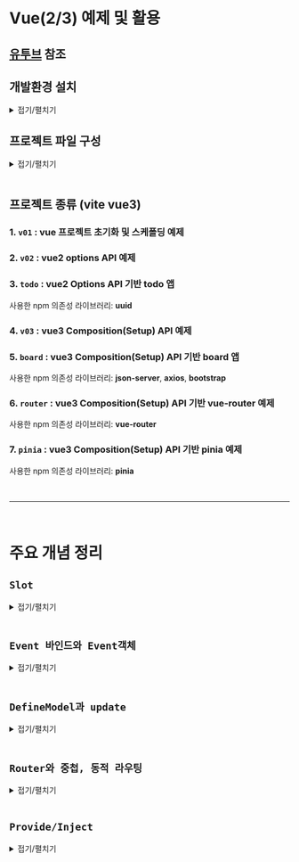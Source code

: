 # Vue(2/3) 예제 및 활용
## [유투브](https://youtube.com/playlist?list=PLTb3qGCzYjS1lkhdZL1z4uZJ72F7b5gIr&si=hwwLjHA5L2zxzFW4) 참조

## 개발환경 설치
<details>
<summary>접기/펼치기</summary>
<br>

- Vite 기반 Vue 프로젝트 생성 명령어
  ```bash
  > npm create vue@latest .
  ```

- 패키지 설치 확인 (y입력)
  ```bash
  Need to install the following packages:
    create-vite@6.5.0
  Ok to proceed? (y) y
  ```
  
- 프로젝트 이름 입력
  ```bash
  ◆  Package name:
  │  {프로젝트 이름 입력}
  ```
  
- 프로젝트 기능 선택 - [none]
   (방향키 ↑↓로 이동, 스페이스로 선택, a로 전체 선택, 엔터로 완료) 
  ```bash
  ◆  Select features to include in your project:
  │  ◻ TypeScript
  │  ◻ JSX Support
  │  ◻ Router (SPA development)
  │  ◻ Pinia (state management)
  │  ◻ Vitest (unit testing)
  │  ◻ End-to-End Testing
  │  ◻ ESLint (error prevention)
  │  ◻ Prettier (code formatting)
  ```

- 실험적 기능 선택 - [none]
  (방향키 ↑↓로 이동, 스페이스로 선택, a로 전체 선택, 엔터로 완료) 
  ```bash
  ◆  Select experimental features to include in your project:
  │  ◻ Oxlint (experimental)
  │  ◻ rolldown-vite (experimental)
  ```

- 예제 코드 없이 빈 프로젝트로 시작 여부 선택 - [Yes]
  (방향키 ←→로 이동, 스페이스로 선택, 엔터로 완료) 
  ```bash
  ◆  Skip all example code and start with a blank Vue project?
  │  ● Yes / ○ No
  ```

- 프로젝트 의존성 패키지 설치
  ```bash
  npm install
  ```

- Vite 개발 서버를 실행
  ```bash
  npm run dev
  ```

- 전체 내용
  ```bash
  > npm create vue@latest .
  Need to install the following packages:
    create-vue@3.18.0
  Ok to proceed? (y) y

  ◆  Package name:
    v01

  ◆  Select features to include in your project:
    none

  ◆  Select experimental features to include in your project:
    none

  ◆  Skip all example code and start with a blank Vue project?
    Yes

  ✔ Scaffolding project in current directory...
  ✔ Done. Now run:

    npm install
    npm run dev
  ```  
</details>


## 프로젝트 파일 구성
<details>
<summary>접기/펼치기</summary>
<br>

### [package.json](v01/package.json)
애플리케이션 정보, 의존성 모듈(dependencies) 정보, 스크립트 명령어 정보 등을 담고 있다.  
- name: 패키지 정보
- version: 버전 정보
- private: 비공개 여부(npm 패키지 저장소 발행(publish) 여부)
- type: 모듈 타입 - module일 경우 CJS
- script: 스크립트 명령어 정의
- dependencies: 의존성 모듈(개발 및 런타임 모든 환경에서 사용됨)
- devDependencies: 개발 의존성 모듈(런타임을 제외한 개발 환경에서만 사용됨)

- 의존성 버전정보: [레퍼런스](https://mong-blog.tistory.com/entry/npm-packagejson%EC%9D%98-version-%EB%B0%A9%EC%8B%9D-tilde%EC%99%80-caret#google_vignette)
<br>

### [index.html](v01/index.html)
`npm run dev` 명령을 실행했을 때 제일 첫 번째로 참조하는 파일이다.  
index.html 파일에서 모든것이 시작된다.  
```html
<div id="app"></div>
<script type="module" src="/src/main.js"></script>
```
위 script태그를 통해 /src/main.js 파일을 include 하고 있으며, 해당 파일을 실행해서 결과를 #app div 영역에 렌더링을 시켜준다고 보면 된다.  
<br>

### [/src/main.js](v01/src/main.js)
```js
import { createApp } from 'vue'
import App from './App.vue'

createApp(App).mount('#app')

```
vue라는 모듈로부터 제공되는 createApp()을 통해 뷰 인스턴스를 생성한다.  
자바스크립트는 객체지향언어다 보니 모듈을 사용할 때 인스턴스를 생성하는 방식으로 사용한다.  
Vue2에서는 생성자 함수를 호출해 Vue인스턴스를 만들었으나, Vue3에서는 팩토리 함수 패턴을 통해 Vue인스턴스를 반환한다.  
App.vue 라는 컴포넌트 파일의 내용을 기준으로 뷰 인스턴스를 생성한 뒤 mount('#app')를 통해 app이라는 id를 갖는 영역에 연결한다.  
즉, Vue 인스턴싱 된 객체가 index.html의 #app div에 마운팅되어 해당 영역에 렌더링이 이루어지게 된다.  
<br>

### [/src/App.vue](v01/src/App.vue)
`npm run dev` 명령을 실행했을 때 메인화면을 구성하는데 사용되는 첫번째 파일이다.  
html 태그로 구성되는 `<template></template>` 영역과 Vue의 문법 기반의 JS 코드를 통해 해당 영역을 제어할 수 있는 `<script></script>`영역, 그리고 `<template></template>` 내의 html 태그를 꾸밀 수 있는`<style></style>` 태그로 구성된다.  
해당 형식의 파일을 뷰에서는 컴포넌트라고 부른다.  

</details>
<br>


## 프로젝트 종류 (vite vue3)

### 1. `v01` : vue 프로젝트 초기화 및 스케폴딩 예제
### 2. `v02` : vue2 options API 예제  
### 3. `todo` : vue2 Options API 기반 todo 앱  
  사용한 npm 의존성 라이브러리: **uuid**
### 4. `v03` : vue3 Composition(Setup) API 예제
### 5. `board` :   vue3 Composition(Setup) API 기반 board 앱  
  사용한 npm 의존성 라이브러리: **json-server**, **axios**, **bootstrap**
### 6. `router` :   vue3 Composition(Setup) API 기반 vue-router 예제  
사용한 npm 의존성 라이브러리: **vue-router**
### 7. `pinia` :   vue3 Composition(Setup) API 기반 pinia 예제  
사용한 npm 의존성 라이브러리: **pinia**

<br>
<hr>
<br>

# 주요 개념 정리

## `Slot`
<details>
<summary>접기/펼치기</summary>
<br>

영어사전에서는 자리, 넣다, 홈(오목하고 길게 파인 자리)라는 뜻으로 정리되어 있다.  

### props와 v-html 전달 기본 예제
- [20-Slot.vue]()
  ```vue
  <script>
  import SlotFancyBtn from '@/components/20-SlotFancyBtn.vue'
  export default {
    components: {
      SlotFancyBtn,
    },
  }
  </script>
  <template>
    <SlotFancyBtn buttonName="<strong>PROPS 전달(v-html)</strong>"></SlotFancyBtn>
  </template>
  ```
- [20-SlotFancyBtn.vue]()
  ```vue
  <template>
    <div v-html="buttonName"></div>
  </template>
  ```

위 코드 예제처럼 태그 자체를 문자열 형태로 자식컴포넌트에 보낼 경우 문자열 안에 HTML이 섞여 코드 관리가 어려워지며 Vue의 반응형 데이터 바인딩이 불가능하며, 디렉티브 기능 등을 사용할 수 없다는 단점이 있다.

이에 대한 대응으로 사용하는것이 바로 slot 기능이다.

### 사용 이유
1. 컴포넌트의 재사용성 증가  
  동일한 컴포넌트를 다양한 상황에서 사용하면서도, 그 안에 들어가는 콘텐츠를 부모 컴포넌트에서 쉽게 바꿀 수 있다.  
  예를 들어 버튼 컴포넌트 안에 텍스트, 아이콘, 심지어는 복잡한 HTML 구조를 넣을 수도 있다.  
2. 유연한 레이아웃 구성  
  슬롯을 사용하면 부모 컴포넌트가 자식 컴포넌트의 특정 위치에 내용을 삽입할 수 있어  
  보다 유연한 레이아웃 구성이 가능하여 이를 통해 복잡한 UI를 구성할 때 유용하다.  
3. 명확한 컴포넌트 구조  
  부모 컴포넌트는 자식 컴포넌트의 정의된 영역에 명시적으로 컨텐츠를 삽입할 수 있어서 코드의 가독성과 유지보수성이 향상된다는 장점이 있다.  
  
### 노드 삽입 기본 예제
자식컴포넌트의 template 영역에 `<Slot></slot>` 태그를 선언한 후,  
부모 컴포넌트에서 자식 컴포넌트 태그를 선언하고,  
선언한 위치의 자식 컴포넌트 태그 하위 노드에 노드를 추가할경우  
자식컴포넌트에 전달된 후 선언된 `<Slot></slot>` 영역에 해당 노드가 선언되어 브라우저에 출력된다.
(기본적으로 컴포넌트는 셀프클로징 태그 형태이지만, 여닫는 태그 형태인 pair태그로 구성할경우 사이에 노드를 적용할 경우 해당 노드를 자식 영역의 slot에 주입할 수 있게 된다.)
`<slot></slot>` 영역 사이에 특정 노드를 삽입할 경우, 부모 컴포넌트에서 자식 컴포넌트 태그 사이에 노드를 삽입하지 않을 때 기본적으로 출력된다.

- [20-Slot.vue]()
  ```vue
  <script>
  import SlotFancyBtn from '@/components/20-SlotFancyBtn.vue'
  export default {
    components: {
      SlotFancyBtn,
    },
  }
  </script>
  <template>
    <SlotFancyBtn>
      <strong>pair 태그 삽입(SLOT)</strong>
    </SlotFancyBtn>
  </template>
  ```

- [20-SlotFancyBtn.vue]()
  ```vue
  <template>
    <slot><!-- <strong>pair 태그 삽입(SLOT)</strong> 내용을 전달받아 자식컴포넌트 내에 선언되고 브라우저에 출력됨 -->
      <strong>디폴트문자</strong> <!-- Slot을 적용할 컴포넌트에 아무것도 할당하지 않을경우 출력되는 노드 -->
    </slot>
  </template>
  ```

<br>
<hr>
<br>

### 다중 슬롯과 template 예제
자식 컴포넌트에 다중 `<slot>`이 존재할 경우, 부모 컴포넌트에서 가상DOM인 `<template>` 태그와 v-slot 디렉티브를 사용하여 각 slot에 고유한 이름을 매핑할 수 있다.

- [20-SlotMainLayout.vue]()  
  먼저 자식 컴포넌트에 삽입한 slot태그에 name속성을 활용하여 `name="{별칭}"` 형태로 부모 컴포넌트에서 매핑시 식별할 수 있는 별칭을 지정해준다.  
  ```vue
  <template>
    <!-- 이름을 부여하여 slot을 식별한다. (이름을 부여하지 않을 경우 default를 부여한다 - ex: 부모 컴포넌트에서 v-slot:default 혹은 #default로 식별)-->
    <slot name="header"></slot>
    <slot></slot>
    <slot name="footer"></slot>
  </template>
  ```
- [20-Slot.vue]()  
  부모 컴포넌트에서 가상 DOM인 template 태그에서 v-slot 디렉티브를 활용하여 `v-slot:{별칭}` 형태로 자식 컴포넌트에 삽입된 slot의 name 별칭과 매핑해준다.  
  v-slot은 `#` 문자를 `#{별칭}` 형태로 축약하여 사용할 수 있다.
  ```vue
  <script>
  import SlotMainLayout from '@/components/20-SlotMainLayout.vue'
  export default {
    components: {
      SlotMainLayout,
    },
  }
  </script>
  <template>
    <SlotMainLayout>
      <!-- 3개의 slot에 전달해야 하므로 template 태그를 활용하여 전달한다. -->
      <template v-slot:header><!-- v-slot 디렉티브에 SlotMainLayout의 slot에 부여한 name을 할당한다. (v-slot:{name}) -->
        <h2>Header</h2>
      </template>
      <template #contents><!-- v-slot의 축약형으로 #키워드를 사용할 수 있다. (#{name}) -->
        <h2>contents</h2>
      </template>
      <template #default><!-- 자식컴포넌트의 slot에 name을 부여하지 않은 경우 default로 접근한다. -->
        <h2>footer</h2>
      </template>
    </SlotMainLayout>
  </template>
  ```

<br>
<hr>
<br>

### 자식 컴포넌트의 Slot으로 부터 부모 컴포넌트로 역방향 Props 전달
자식 컴포넌트의 `<slot></slot>` 태그에 `<slot v-bind:child="child"></slot>` 형태와 같이 v-bind 디렉티브를 활용할 경우 부모 컴포넌트로 props를 전달할 수 있게 된다.  
부모 컴포넌트에서는 `v-slot="props"` 형태로 props를 전달받을 수 있다.  
렌더링 책임을 부모에게 위임하여 자식 컴포넌트의 데이터를 부모 컴포넌트에서 출력할때 사용한다.
조금 더 상세히 설명하자면 자식이 재사용 가능한 컴포넌트일 때 사용하는데, 주로 데이터는 변하지 않지만 데이터를 출력하는 UI 구조가 다를 경우 데이터 조회를 자식에서 진행하고
부모 컴포넌트로 전송하여 부모 컴포넌트가 해당 데이터를 활용하여 데이터를 출력할 때 사용한다.

<br>
<hr>
<br>

#### 렌더링 책임을 부모에게 위임
- [20-SlotChildProp.vue]()  
  ```vue
  <script>
  export default {
    data() {
      return {
        child: '자식prop',
      }
    }
  }
  </script>
  <template>
    <button>
      <slot :child>부모 컴포넌트로 props 전달</slot><!-- 부모에게 props 전달 -->
    </button>
  </template>
  ```
- [20-Slot.vue]()  
  ```vue
  <script>
  import SlotChildProp from '@/components/20-SlotChildProp.vue'
  export default {
    components: {
      SlotChildProp,
    },
  }
  </script>
  <template>
    <SlotChildProp v-slot="props"> <!-- 자식 props를 전달 받을 수 있다. -->
      {{ props.child }}
    </SlotChildProp>
    <br/>
    <SlotChildProp v-slot="{child}"> <!-- 자식 props 구조분해 가능 -->
      구조분해: {{ child }}
    </SlotChildProp>
  </template>
  ```

<br>
<hr>
<br>

#### 출력에 대한 책임을 부모에게 전가하지 않고 자식에서 그대로 출력
부모에 전달받은 props 값을 자식 컴포넌트 태그 영역에 텍스트보간법을 활용해 다시 자식컴포넌트의 `<slot></slot>` 영역에 렌더링 할 수도 있다.
출력에 대한 책임을 부모에게 전가하지 않고 자식에서 그대로 출력하는 경우이다.
부모 컴포넌트상에서 UI 구조가 동일한 내용이 반복 출력이 돼야하고, 반복되는 각 영역별로 조건에 따라 데이터 조회 조건이 분기처리 되거나, 부모에서 재가공 처리하여 자식에서 다시 출력시켜야 할 경우 사용한다.

**반복 출력 및 영역별 조건에 따른 데이터 조회 파라미터 동적 적용**
- [20-SlotChildProp.vue]()  
  ```vue
  <script>
  export default {
    props: ['calc'], /* 해당 값을 axios 등에 파라미터로 전달 */
    data() {
      return {
        child: 1,
      }
    }
  }
  </script>
  <template>
    <button>
      <slot :child>부모 컴포넌트로 props 전달</slot><!-- 부모에게 props 전달 -->
    </button>
  </template>
  ```
- [20-Slot.vue]()  
  ```vue
  <script>
  import SlotChildProp from '@/components/20-SlotChildProp.vue'
  export default {
    components: {
      SlotChildProp,
    },
  }
  </script>
  <template>
    <SlotChildProp v-slot="props" :calc="props.child % 2 ? '홀수' : '짝수'" />
    <SlotChildProp v-slot="props" :calc="props.child typeof 'number' ? '정수' : '문자'" />
    <SlotChildProp v-slot="props" :calc="'기본값'" />
  </template>
  ```

**부모에서 재가공 처리하여 자식에서 다시 출력**
- [20-SlotChildProp.vue]()  
  ```vue
  <script>
  export default {
    data() {
      return {
        child: 1,
      }
    }
  }
  </script>
  <template>
    <button>
      <slot :child>부모 컴포넌트로 props 전달</slot><!-- 부모에게 props 전달후 부모에서 계산되어 홀수, 짝수가 이곳에 다시 출력된다. -->
    </button>
  </template>
  ```
- [20-Slot.vue]()  
  ```vue
  <script>
  import SlotChildProp from '@/components/20-SlotChildProp.vue'
  export default {
    components: {
      SlotChildProp,
    },
  }
  </script>
  <template>
    <SlotChildProp v-slot="props">
      {{ props.child % 2 ? '홀수' : '짝수' }} /* 텍스트 보간법을 활용하여 props에 대한 데이터를 가공한 뒤 렌더링 책임을 그대로 자식에게 위임 */
    </SlotChildProp>
  </template>
  ```
<br>
<hr>
<br>

#### 구조분해 
부모 컴포넌트에 전송될때 v-bind에 할당한 변수는 props라는 이름의 객체에 한번 랩핑되었다.
`v-slot={속성명}` 형태로 작성할 경우 props객체로 부터 구조 분해도 가능하다.
- [20-SlotChildProp.vue]()  
  ```vue
  <script>
  export default {
    data() {
      return {
        child: '자식prop',
      }
    }
  }
  </script>
  <template>
    <button>
      <slot :child>부모 컴포넌트로 props 전달</slot><!-- 부모에게 props 전달 -->
    </button>
  </template>
  ```
- [20-Slot.vue]()  
  ```vue
  <script>
  import SlotChildProp from '@/components/20-SlotChildProp.vue'
  export default {
    components: {
      SlotChildProp,
    },
  }
  </script>
  <template>
    <SlotChildProp v-slot="{child}"> <!-- 자식 props 구조분해 가능 -->
      구조분해: {{ child }}
    </SlotChildProp>
  </template>
  ```
<br>
<hr>
<br>

#### 다중슬롯과 props
- [20-SlotMainLayout.vue]()  
  ```vue
  <script>
  export default {
    data() {
      return {
        // slot에 전달할 예시 데이터
        child: 0,
      }
    }
  }
  </script>
  <template>
    <!-- slot에 name 속성을 부여하고 child라는 props 전달 -->
    <slot name="header" :child="1"></slot>
    <slot name="contents" :child="2"></slot>
    <slot :child="3"></slot> <!-- name이 없으면 default slot -->
  </template>
  ```
- [20-Slot.vue]()  
  ```vue
  <script>
  import SlotMainLayout from '@/components/20-SlotMainLayout.vue'

  export default {
    components: {
      SlotMainLayout,
    },
  }
  </script>
  <template>
    <SlotMainLayout>
      <template v-slot:header="props"><!-- header slot에 전달된 props를 받아서 다시 header slot에 출력 -->
        {{ props.child }}
      </template>
      <template #contents="props"><!-- contents slot에 전달된 props를 받아서 다시 header slot에 출력 -->
        {{ props.child }}
      </template>
      <template #default="props"> <!-- default slot에 전달된 props를 받아서 다시 header slot에 출력 -->
        {{ props.child }}
      </template>
    </SlotMainLayout>
  </template>
  ```

</details>
<br>

## `Event 바인드와 Event객체`
<details>
<summary>접기/펼치기</summary>
<br>

</details>
<br>

## `DefineModel과 update`
<details>
<summary>접기/펼치기</summary>
<br>

</details>
<br>

## `Router와 중첩, 동적 라우팅`
<details>
<summary>접기/펼치기</summary>
<br>

</details>
<br>

## `Provide/Inject`
<details>
<summary>접기/펼치기</summary>
<br>

props의 단점을 개선하기 위해 등장하였다.  
props의 단점으로는 다음과 같다.  
부모 자식 손자 3레벨 관계의 컴포넌트에서 a라는 값을 부모에서 손자컴포넌트까지 전달한다고 가정했을 때,  
props를 통해 중간 컴포넌트인 자식 컴포넌트를 거쳐 전달해야한다.  
컴포넌트 관계의 단계가 많아지면 많아질 수록 전달하는 작업량이 증가하게 된다.  
중간 단계에서 a라는 값을 활용 한다면 의미있는 행위겠으나, 손자 단계에서만 사용한다면 중간 과정은 어찌보면 무의미한 과정일 수도 있다.  
이러한 문제를 props drilling 이라고 하며, provide와 inject를 이용하여 해결할 수 있다.  

사용법을 설명하자면 처음 값을 전달하는 부모 컴포넌트에서 Provide에 정의를 해주고,  
최종적으로 해당 변수나, 함수를 사용하는 자식 컴포넌트에서 inject로 받아 사용하면 된다.  

React의 ContextAPI와 유사한 기능이다.

단점으로는, Vue2에서는 React와 다르게 provide는 반응성을 갖는 데이터가 이니다.  
변경할 수 있는 함수를 전달하더라도, 데이터 유형이 객체형이 아닌 기본형이라면 변경되지 않는다.  
따라서, 변경을 하기 위해서는 객체 형태의 data를 전달하고, 수정시 data를 수정해야한다.
마치 ContextAPI처럼 부모측에서 매개변수를 받아 원본 data를 수정할 수 있는 수정 함수를 provide 해준다.
부모에게 위임하는것이다.
해당 방법은 사실상 provide를 변경하는것이 아닌 data를 변경함으로써 data에 의존해야만 한다.
(Vue3에서는 provide가 ref, reactive같은 반응형 객체를 전달할 경우 반응성을 그대로 유지해서 전달한다.)

또한 위 방법으로 변경하더라도, 어떤 컴포넌트에서 부터 provide 된 것인지 inject되는 코드 안에 명확히 보이지 않아  
복잡한 컴포넌트 개발 시에는 유지보수가 어려울 수 있으며 vue devtools등으로 변경에 대한 명확한 추적도 불가능하다.
provide 초기화용 data를 선언한다고 하더라도 직접적인 추적이 아닌, data에 대한 간접적인 추적만 가능하므로,  
어떤 컴포넌트에서 수정이 발생했는지도 명확히 확인할 수 없다.  

Provide와 Inject도 자식이 부모의 구체적인 함수를 직접 제어하는 형태에 가깝기 때문에,  
Props와 Emit 개념에서 Props와 동일한 특징을 갖는다.  
<details>
<summary>Props와 Emit</summary>
<br>

## 함수 props 방식과 결합도 차이 및 이유
1. 함수 props 방식 (Function Prop)
  - 부모 컴포넌트가 직접 함수(구현체)를 자식에게 전달 → 자식은 구체적인 함수 내용을 알고 있으며, 직접 호출
    - 자식 컴포넌트는 부모 컴포넌트가 어떤 함수를 넘겼는지 구현 세부사항에 의존하게됨.
      - 함수 문법에 맞춰야 하기 때문.
  - 함수 시그니처가 변경되면, 자식 쪽의 코드도 함께 변경되어야 할 수 있음 → 구현과 인터페이스가 강하게 연결
    - 예를들어 함수가 공통으로 다른 기능에서 함께 사용되는 이유로 단순 호출만 하던 방식에서 매개변수를 전달해야하는 방식으로 변경될경우 자식 컴포넌트에서 매개변수를 전달해야 하는 경우 등.
  - 부모 ↔ 자식 간 인터페이스(함수 시그니처)에 대한 명확한 계약이 필요.
      
2. emit 방식
  - 자식은 단순히 특정 이벤트 발생에 대한 이벤트 이름과 데이터만 알림.
  - 부모는 이벤트를 듣고 감지하여, 자체적으로 원하는 동작을 수행 → 이벤트 이름과 전달 데이터만 알면 됨.
  - 자식은 부모의 구체적인 함수나 처리 방식에 대해 전혀 몰라도 됨 → Function prop에 비해 인터페이스가 훨씬 느슨함
    - 이벤트로 한번 씌운 후 함수를 호출하는것이기 때문에 자바로 따지면 확장 가능한 인터페이스라고 보면 된다.
  - 이벤트 이름이나 전달 데이터만 맞으면 되기 때문에 구현과 인터페이스가 분리된다.


### 함수 props도 부모의 처리 방식을 몰라도 되지 않을까?
표면적으로는 몰라도 된다고 볼 수 있다.  
하지만 실제로는 하기 이유로 결합도가 높을 수 밖에 없다.  
1. 호출 타이밍 제어권이 자식에게 있기 때문에 잘못된 시점에 호출될 수 있다.  
2. 함수 호출 형식을 emit 보다 명확하게 알아야 한다.
  - 함수 명을 직접 지정해야 하므로 이벤트명만 알아야 되는 emit에 비해 보다 명확해야 한다.
3. 구조적 종속성에 의해 부모 함수가 변경되면 자식도 수정될 수 있다.

</details>


### vue2 예제코드
<details>
<summary>접기/펼치기</summary>
<br>
- Parent: 최고 조상 컴포넌트
  Parent의 자식인 Child와 그의 자식 즉, Parent의 손자 GrandSon에게 까지 Provide 한다.
  반응성을 잃기 때문에, 변경을 부모에서 하도록 변경용 메소드를 함께 provide한다.
  ```html
  <script>
  import Child from '@/components/Child.vue'
  export default {
    components: {
      Child
    },
    data() {
      return {
        giftProp: '장난감',
        giftData: {
          val: '장난감',
        }
      }
    },
    provide() {
      return {
        giftInjectPrimitive: this.giftProp,
        giftInjectObject: this.giftData,
        onChangeInject: (msg) => {
          this.giftProp = msg
          this.giftData.val = msg
          this.giftInjectPrimitive = msg // 반응성이 없으므로 부모에서 조차 변경할 수 없음
        },
      }
    },
  }
  </script>
  <template>
    <Child/>
  </template>
  ```
- GrandSon.vue: Child의 자식 즉, 손자 컴포넌트
  변경용 메소드를 호출하여 provide에 매핑된 부모의 data를 변경하는 기능을 가진 provide된 함수를 inject하여 호출함으로써 데이터를 변경시킨다.
  ```html
  <script>
  export default {
    props: {
      giftProp: {
        type: String,
        required: false,
        default: ""
      }
    },
    inject: {
      giftInjectPrimitive: {
        type: String,
        required: false,
        default: ""
      },
      giftInjectObject: {
        type: Object,
        required: true
      },
      onChangeInject: {
        type: Function,
        required: true
      }
    },
  }
  </script>
  <template>
    <div>
      <h1>손자 컴포넌트</h1>
      <p>할아버지로 부터 받은 선물(Prop): {{ giftProp }}</p>
      <p>할아버지로 부터 받은 선물(Provide-Primitive): {{ giftInjectPrimitive }}</p>
      <p>할아버지로 부터 받은 선물(Provide-Object): {{ giftInjectObject.value }}</p>
      <button @click="onChangeInject('변경')">Inject 수정</button>
    </div>
  </template>
  ```

<details>

### vue3 예제코드
<details>
<summary>접기/펼치기</summary>
<br>
- Parent: 최고 조상 컴포넌트
  Parent의 자식인 Child와 그의 자식 즉, Parent의 손자 GrandSon에게 까지 Provide 한다.
  ```html
  <script>
  import Child from '@/components/Child.vue'
  import { ref, provide } from 'vue';
  const giftProp = ref('장난감');
  const giftData = ref({
    val: '장난감',
  });
  provide('giftInjectPrimitive', giftProp)
  provide('giftInjectObject', giftData)
  </script>
  <template>
    <Child/>
  </template>
  ```
-  GrandSon.vue: Child의 자식 즉, 손자 컴포넌트
  ```html
  <script>
  import { inject, defineProps } from 'vue';
  const props = defineProps({
    type: String,
    required: false,
    default: ""
  })
  const giftInjectPrimitive = inject('giftInjectPrimitive')
  const giftInjectObject = inject('giftInjectObject')
  const onChangeInject = (msg) => {
    giftInjectPrimitive.value = msg
    giftInjectObject.value.val = msg
  }
  </script>
  <template>
    <div>
      <h1>손자 컴포넌트</h1>
      <p>할아버지로 부터 받은 선물(Prop): {{ giftProp }}</p>
      <p>할아버지로 부터 받은 선물(Provide-Primitive): {{ giftInjectPrimitive }}</p>
      <p>할아버지로 부터 받은 선물(Provide-Object): {{ giftInjectObject.value }}</p>
      <button @click="onChangeInject('변경')">Inject 수정</button>
    </div>
  </template>
  ```

<details>
</details>
